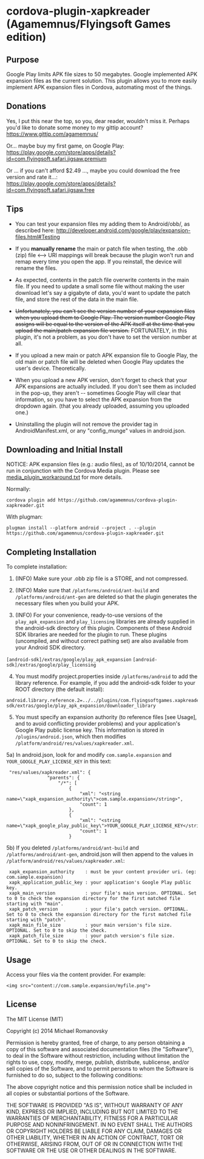 cordova-plugin-xapkreader (Agamemnus/Flyingsoft Games edition)
================================================================

Purpose
--------

Google Play limits APK file sizes to 50 megabytes. Google implemented APK expansion files as the current solution. This plugin allows you to more easily implement APK expansion files in Cordova, automating most of the things.


Donations
----------

Yes, I put this near the top, so you, dear reader, wouldn't miss it. Perhaps you'd like to donate some money to my gittip account? https://www.gittip.com/agamemnus/

Or... maybe buy my first game, on Google Play:
<br/>
https://play.google.com/store/apps/details?id=com.flyingsoft.safari.jigsaw.premium

Or ... if you can't afford $2.49 ..., maybe you could download the free version and rate it...:
<br/>
https://play.google.com/store/apps/details?id=com.flyingsoft.safari.jigsaw.free


Tips
-----

* You can test your expansion files my adding them to Android/obb/, as described here:  http://developer.android.com/google/play/expansion-files.html#Testing

* If you **manually rename** the main or patch file when testing, the .obb (zip) file <--> URI mappings will break because the plugin won't run and remap every time you open the app. If you reinstall, the device will rename the files.

* As expected, contents in the patch file overwrite contents in the main file. If you need to update a small some file without making the user download let's say a gigabyte of data, you'd want to update the patch file, and store the rest of the data in the main file.

* ~~Unfortunately, you can't see the version number of your expansion files when you upload them to Google Play. The version number Google Play assigns will be equal to the version of the APK itself at the time that you upload the main/patch expansion file version.~~ FORTUNATELY, in this plugin, it's not a problem, as you don't have to set the version number at all.

* If you upload a new main or patch APK expansion file to Google Play, the old main or patch file will be deleted when Google Play updates the user's device. Theoretically.

* When you upload a new APK version, don't forget to check that your APK expansions are actually included. If you don't see them as included in the pop-up, they aren't -- sometimes Google Play will clear that information, so you have to select the APK expansion from the dropdown again. (that you already uploaded, assuming you uploaded one.)

* Uninstalling the plugin will not remove the provider tag in AndroidManifest.xml, or any "config_munge" values in android.json.


Downloading and Initial Install
---------------------------------

NOTICE: APK expansion files (e.g.: audio files), as of 10/10/2014, cannot be run in conjunction with the Cordova Media plugin. Please see [media_plugin_workaround.txt](https://github.com/agamemnus/cordova-plugin-xapkreader/blob/gh-pages/media_plugin_workaround.txt) for more details.

Normally:

```
cordova plugin add https://github.com/agamemnus/cordova-plugin-xapkreader.git
````

With plugman:

````
plugman install --platform android --project . --plugin https://github.com/agamemnus/cordova-plugin-xapkreader.git
````


Completing Installation
------------------------

 To complete installation:
 
 1) (INFO) Make sure your .obb zip file is a STORE, and not compressed.
 
 2) (INFO) Make sure that ``/platforms/android/ant-build`` and ``/platforms/android/ant-gen`` are deleted so that the plugin generates the necessary files when you build your APK.
 
 3) (INFO) For your convenience, ready-to-use versions of the ``play_apk_expansion`` and ``play_licensing`` libraries are already supplied in the android-sdk directory of this plugin. Components of these Android SDK libraries are needed for the plugin to run. These plugins (uncompiled, and without correct pathing set) are also available from your Android SDK directory.
 
   ``[android-sdk]/extras/google/play_apk_expansion``
   ``[android-sdk]/extras/google/play_licensing``
 
 
 4) You must modify project.properties inside ``/platforms/android`` to add the library reference. For example, if you add the android-sdk folder to your ROOT directory (the default install):
 
 ````
 android.library.reference.2=../../plugins/com.flyingsoftgames.xapkreader/android-sdk/extras/google/play_apk_expansion/downloader_library
 ````
 
 
 5) You must specify an expansion authority (to reference files [see Usage], and to avoid conflicting provider problems) and your application's Google Play public license key. This information is stored in ``/plugins/android.json``, which then modifies ``/platform/android/res/values/xapkreader.xml``.
 
 5a) In android.json, look for and modify ``com.sample.expansion`` and ``YOUR_GOOGLE_PLAY_LICENSE_KEY`` in this text:
 ````
  "res/values/xapkreader.xml": {
                "parents": {
                    "/*": [
                        {
                            "xml": "<string name=\"xapk_expansion_authority\">com.sample.expansion</string>",
                            "count": 1
                        },
                        {
                            "xml": "<string name=\"xapk_google_play_public_key\">YOUR_GOOGLE_PLAY_LICENSE_KEY</string>",
                            "count": 1
                        }
 ````
 
 5b) If you deleted ``/platforms/android/ant-build`` and ``/platforms/android/ant-gen``, android.json will then append to the values in ``/platform/android/res/values/xapkreader.xml``:
````
 xapk_expansion_authority    : must be your content provider uri. (eg: com.sample.expansion)
 xapk_application_public_key : your application's Google Play public key.
 xapk_main_version           : your file's main version. OPTIONAL. Set to 0 to check the expansion directory for the first matched file starting with "main".
 xapk_patch_version          : your file's patch version. OPTIONAL. Set to 0 to check the expansion directory for the first matched file starting with "patch".
 xapk_main_file_size         : your main version's file size. OPTIONAL. Set to 0 to skip the check.
 xapk_patch_file_size        : your patch version's file size. OPTIONAL. Set to 0 to skip the check.
````

Usage
------

 Access your files via the content provider. For example:
 
 ``<img src="content://com.sample.expansion/myfile.png">``


License
---------

The MIT License (MIT)

Copyright (c) 2014 Michael Romanovsky

Permission is hereby granted, free of charge, to any person obtaining a copy of this software and associated documentation files (the "Software"), to deal in the Software without restriction, including without limitation the rights to use, copy, modify, merge, publish, distribute, sublicense, and/or sell copies of the Software, and to permit persons to whom the Software is furnished to do so, subject to the following conditions:

The above copyright notice and this permission notice shall be included in all copies or substantial portions of the Software.

THE SOFTWARE IS PROVIDED "AS IS", WITHOUT WARRANTY OF ANY KIND, EXPRESS OR IMPLIED, INCLUDING BUT NOT LIMITED TO THE WARRANTIES OF MERCHANTABILITY, FITNESS FOR A PARTICULAR PURPOSE AND NONINFRINGEMENT. IN NO EVENT SHALL THE AUTHORS OR COPYRIGHT HOLDERS BE LIABLE FOR ANY CLAIM, DAMAGES OR OTHER LIABILITY, WHETHER IN AN ACTION OF CONTRACT, TORT OR OTHERWISE, ARISING FROM, OUT OF OR IN CONNECTION WITH THE SOFTWARE OR THE USE OR OTHER DEALINGS IN THE SOFTWARE.
